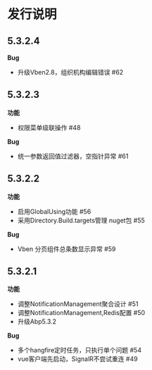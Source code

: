 # 发行说明

## 5.3.2.4

**Bug**

* 升级Vben2.8，组织机构编辑错误 #62

## 5.3.2.3

**功能**

* 权限菜单级联操作 #48

**Bug**

* 统一参数返回值过滤器，空指针异常 #61

## 5.3.2.2

**功能**

* 启用GlobalUsing功能 #56
* 采用Directory.Build.targets管理 nuget包 #55


**Bug**

* Vben 分页组件总条数显示异常 #59

## 5.3.2.1

**功能**

* 调整NotificationManagement聚合设计 #51
* 调整NotificationManagement,Redis配置 #50
* 升级Abp5.3.2


**Bug**

* 多个hangfire定时任务，只执行单个问题 #54
* vue客户端先启动，SignalR不尝试重连 #49
